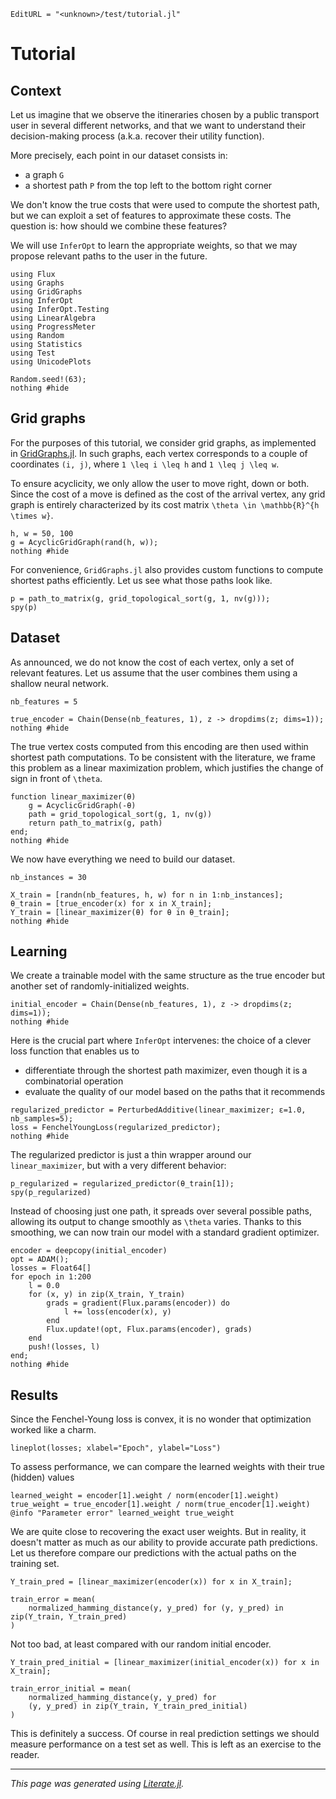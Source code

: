 ```@meta
EditURL = "<unknown>/test/tutorial.jl"
```

# Tutorial

## Context

Let us imagine that we observe the itineraries chosen by a public transport user in several different networks, and that we want to understand their decision-making process (a.k.a. recover their utility function).

More precisely, each point in our dataset consists in:
- a graph ``G``
- a shortest path ``P`` from the top left to the bottom right corner

We don't know the true costs that were used to compute the shortest path, but we can exploit a set of features to approximate these costs.
The question is: how should we combine these features?

We will use `InferOpt` to learn the appropriate weights, so that we may propose relevant paths to the user in the future.

````@example tutorial
using Flux
using Graphs
using GridGraphs
using InferOpt
using InferOpt.Testing
using LinearAlgebra
using ProgressMeter
using Random
using Statistics
using Test
using UnicodePlots

Random.seed!(63);
nothing #hide
````

## Grid graphs

For the purposes of this tutorial, we consider grid graphs, as implemented in [GridGraphs.jl](https://github.com/gdalle/GridGraphs.jl).
In such graphs, each vertex corresponds to a couple of coordinates ``(i, j)``, where ``1 \leq i \leq h`` and ``1 \leq j \leq w``.

To ensure acyclicity, we only allow the user to move right, down or both.
Since the cost of a move is defined as the cost of the arrival vertex, any grid graph is entirely characterized by its cost matrix ``\theta \in \mathbb{R}^{h \times w}``.

````@example tutorial
h, w = 50, 100
g = AcyclicGridGraph(rand(h, w));
nothing #hide
````

For convenience, `GridGraphs.jl` also provides custom functions to compute shortest paths efficiently.
Let us see what those paths look like.

````@example tutorial
p = path_to_matrix(g, grid_topological_sort(g, 1, nv(g)));
spy(p)
````

## Dataset

As announced, we do not know the cost of each vertex, only a set of relevant features.
Let us assume that the user combines them using a shallow neural network.

````@example tutorial
nb_features = 5

true_encoder = Chain(Dense(nb_features, 1), z -> dropdims(z; dims=1));
nothing #hide
````

The true vertex costs computed from this encoding are then used within shortest path computations.
To be consistent with the literature, we frame this problem as a linear maximization problem, which justifies the change of sign in front of ``\theta``.

````@example tutorial
function linear_maximizer(θ)
    g = AcyclicGridGraph(-θ)
    path = grid_topological_sort(g, 1, nv(g))
    return path_to_matrix(g, path)
end;
nothing #hide
````

We now have everything we need to build our dataset.

````@example tutorial
nb_instances = 30

X_train = [randn(nb_features, h, w) for n in 1:nb_instances];
θ_train = [true_encoder(x) for x in X_train];
Y_train = [linear_maximizer(θ) for θ in θ_train];
nothing #hide
````

## Learning

We create a trainable model with the same structure as the true encoder but another set of randomly-initialized weights.

````@example tutorial
initial_encoder = Chain(Dense(nb_features, 1), z -> dropdims(z; dims=1));
nothing #hide
````

Here is the crucial part where `InferOpt` intervenes: the choice of a clever loss function that enables us to
- differentiate through the shortest path maximizer, even though it is a combinatorial operation
- evaluate the quality of our model based on the paths that it recommends

````@example tutorial
regularized_predictor = PerturbedAdditive(linear_maximizer; ε=1.0, nb_samples=5);
loss = FenchelYoungLoss(regularized_predictor);
nothing #hide
````

The regularized predictor is just a thin wrapper around our `linear_maximizer`, but with a very different behavior:

````@example tutorial
p_regularized = regularized_predictor(θ_train[1]);
spy(p_regularized)
````

Instead of choosing just one path, it spreads over several possible paths, allowing its output to change smoothly as ``\theta`` varies.
Thanks to this smoothing, we can now train our model with a standard gradient optimizer.

````@example tutorial
encoder = deepcopy(initial_encoder)
opt = ADAM();
losses = Float64[]
for epoch in 1:200
    l = 0.0
    for (x, y) in zip(X_train, Y_train)
        grads = gradient(Flux.params(encoder)) do
            l += loss(encoder(x), y)
        end
        Flux.update!(opt, Flux.params(encoder), grads)
    end
    push!(losses, l)
end;
nothing #hide
````

## Results

Since the Fenchel-Young loss is convex, it is no wonder that optimization worked like a charm.

````@example tutorial
lineplot(losses; xlabel="Epoch", ylabel="Loss")
````

To assess performance, we can compare the learned weights with their true (hidden) values

````@example tutorial
learned_weight = encoder[1].weight / norm(encoder[1].weight)
true_weight = true_encoder[1].weight / norm(true_encoder[1].weight)
@info "Parameter error" learned_weight true_weight
````

We are quite close to recovering the exact user weights.
But in reality, it doesn't matter as much as our ability to provide accurate path predictions.
Let us therefore compare our predictions with the actual paths on the training set.

````@example tutorial
Y_train_pred = [linear_maximizer(encoder(x)) for x in X_train];

train_error = mean(
    normalized_hamming_distance(y, y_pred) for (y, y_pred) in zip(Y_train, Y_train_pred)
)
````

Not too bad, at least compared with our random initial encoder.

````@example tutorial
Y_train_pred_initial = [linear_maximizer(initial_encoder(x)) for x in X_train];

train_error_initial = mean(
    normalized_hamming_distance(y, y_pred) for
    (y, y_pred) in zip(Y_train, Y_train_pred_initial)
)
````

This is definitely a success.
Of course in real prediction settings we should measure performance on a test set as well.
This is left as an exercise to the reader.

---

*This page was generated using [Literate.jl](https://github.com/fredrikekre/Literate.jl).*

